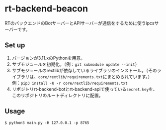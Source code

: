 # rt-backend-beacon
RTのバックエンドのBotサーバーとAPIサーバーが通信をするために使うipcsサーバーです。

## Set up
1. バージョンが3.11.xのPythonを用意。
2. サブモジュールを初期化。（例：`git submodule update --init`）
3. サブモジュールのrextlibが依存しているライブラリのインストール。（そのライブラリは、`core/rextlib/requirements.txt`にまとめられています。）
  例：`pip3 install -U -r core/rextlib/requirements.txt`
4. リポジトリrt-backend-botとrt-backend-apiで使っている`secret.key`を、このリポジトリのルートディレクトリに配置。

## Usage
```shell
$ python3 main.py -H 127.0.0.1 -p 8765
```